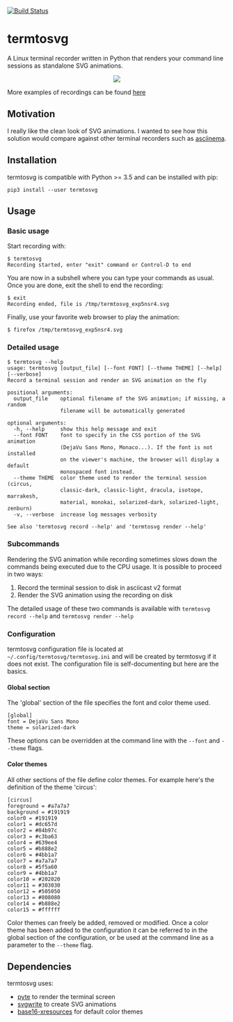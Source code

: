 [![Build Status](https://travis-ci.org/nbedos/termtosvg.svg?branch=master)](https://travis-ci.org/nbedos/termtosvg)

# termtosvg
A Linux terminal recorder written in Python that renders your command
line sessions as standalone SVG animations.

<p align="center">
    <img src="https://cdn.rawgit.com/nbedos/termtosvg/0.3.0/examples/awesome.svg">
</p>

More examples of recordings can be found [here](https://github.com/nbedos/termtosvg/blob/0.3.0/examples/examples.md)

## Motivation
I really like the clean look of SVG animations. I wanted to see
how this solution would compare against other terminal
recorders such as [asciinema](https://github.com/asciinema/asciinema).

## Installation
termtosvg is compatible with Python >= 3.5 and can be installed with pip:
```
pip3 install --user termtosvg
```

## Usage
### Basic usage
Start recording with:

```
$ termtosvg
Recording started, enter "exit" command or Control-D to end
```

You are now in a subshell where you can type your commands as usual.
Once you are done, exit the shell to end the recording:

```
$ exit
Recording ended, file is /tmp/termtosvg_exp5nsr4.svg
```
Finally, use your favorite web browser to play the animation:
```
$ firefox /tmp/termtosvg_exp5nsr4.svg
```

### Detailed usage
```
$ termtosvg --help
usage: termtosvg [output_file] [--font FONT] [--theme THEME] [--help] [--verbose]
Record a terminal session and render an SVG animation on the fly

positional arguments:
  output_file    optional filename of the SVG animation; if missing, a random
                 filename will be automatically generated

optional arguments:
  -h, --help     show this help message and exit
  --font FONT    font to specify in the CSS portion of the SVG animation
                 (DejaVu Sans Mono, Monaco...). If the font is not installed
                 on the viewer's machine, the browser will display a default
                 monospaced font instead.
  --theme THEME  color theme used to render the terminal session (circus,
                 classic-dark, classic-light, dracula, isotope, marrakesh,
                 material, monokai, solarized-dark, solarized-light, zenburn)
  -v, --verbose  increase log messages verbosity

See also 'termtosvg record --help' and 'termtosvg render --help'
```

### Subcommands
Rendering the SVG animation while recording sometimes slows down
the commands being executed due to the CPU usage. It is possible
to proceed in two ways:
1. Record the terminal session to disk in asciicast v2 format
2. Render the SVG animation using the recording on disk

The detailed usage of these two commands is available with
`termtosvg record --help` and `termtosvg render --help`

### Configuration
termtosvg configuration file is located at `~/.config/termtosvg/termtosvg.ini`
and will be created by termtosvg if it does not exist. The configuration
file is self-documenting but here are the basics.

#### Global section
The 'global' section of the file specifies the font and color theme used.

```
[global]
font = DejaVu Sans Mono
theme = solarized-dark
```
These options can be overridden at the command line with the `--font` and
`--theme` flags.

#### Color themes
All other sections of the file define color themes. For example here's
the definition of the theme 'circus':
```
[circus]
foreground = #a7a7a7
background = #191919
color0 = #191919
color1 = #dc657d
color2 = #84b97c
color3 = #c3ba63
color4 = #639ee4
color5 = #b888e2
color6 = #4bb1a7
color7 = #a7a7a7
color8 = #5f5a60
color9 = #4bb1a7
color10 = #202020
color11 = #303030
color12 = #505050
color13 = #808080
color14 = #b888e2
color15 = #ffffff
```

Color themes can freely be added, removed or modified. Once a color theme
has been added to the configuration it can be referred to in the global
section of the configuration, or be used at the command line as a parameter
to the `--theme` flag.

## Dependencies
termtosvg uses:
* [pyte](https://github.com/selectel/pyte) to render the terminal screen
* [svgwrite](https://github.com/mozman/svgwrite) to create SVG animations
* [base16-xresources](https://github.com/chriskempson/base16-xresources) for default color themes
